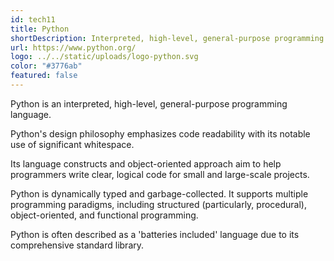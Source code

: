 ```yaml
---
id: tech11
title: Python
shortDescription: Interpreted, high-level, general-purpose programming language
url: https://www.python.org/
logo: ../../static/uploads/logo-python.svg
color: "#3776ab"
featured: false
---
```

Python is an interpreted, high-level, general-purpose programming language.

Python's design philosophy emphasizes code readability with its notable use of significant whitespace.

Its language constructs and object-oriented approach aim to help programmers write clear, logical code for small and large-scale projects.

Python is dynamically typed and garbage-collected. It supports multiple programming paradigms, including structured (particularly, procedural), object-oriented, and functional programming.

Python is often described as a 'batteries included' language due to its comprehensive standard library.
